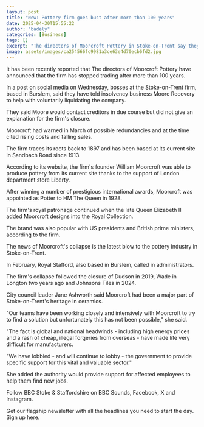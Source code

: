 ```yaml
---
layout: post
title: "New: Pottery firm goes bust after more than 100 years"
date: 2025-04-30T15:55:22
author: "badely"
categories: [Business]
tags: []
excerpt: "The directors of Moorcroft Pottery in Stoke-on-Trent say they are going into voluntary liquidation."
image: assets/images/ca254566fc9981a3ce63e4d70ecb6fd2.jpg
---
```


It has been recently reported that The directors of Moorcroft Pottery have announced that the firm has stopped trading after more than 100 years.

In a post on social media on Wednesday, bosses at the Stoke-on-Trent firm, based in Burslem, said they have told insolvency business Moore Recovery to help with voluntarily liquidating the company.

They said Moore would contact creditors in due course but did not give an explanation for the firm's closure.

Moorcroft had warned in March of possible redundancies and at the time cited rising costs and falling sales.

The firm traces its roots back to 1897 and has been based at its current site in Sandbach Road since 1913.

According to its website, the firm's founder William Moorcroft was able to produce pottery from its current site thanks to the support of London department store Liberty.

After winning a number of prestigious international awards, Moorcroft was appointed as Potter to HM The Queen in 1928.

The firm's royal patronage continued when the late Queen Elizabeth II added Moorcroft designs into the Royal Collection.

The brand was also popular with US presidents and British prime ministers, according to the firm.

The news of Moorcroft's collapse is the latest blow to the pottery industry in Stoke-on-Trent.

In February, Royal Stafford, also based in Burslem, called in administrators.

The firm's collapse followed the closure of Dudson in 2019, Wade in Longton two years ago and Johnsons Tiles in 2024.

City council leader Jane Ashworth said Moorcroft had been a major part of Stoke-on-Trent's heritage in ceramics.

"Our teams have been working closely and intensively with Moorcroft to try to find a solution but unfortunately this has not been possible," she said.

"The fact is global and national headwinds - including high energy prices and a rash of cheap, illegal forgeries from overseas - have made life very difficult for manufacturers.

"We have lobbied - and will continue to lobby - the government to provide specific support for this vital and valuable sector."

She added the authority would provide support for affected employees to help them find new jobs.

Follow BBC Stoke & Staffordshire on BBC Sounds, Facebook, X and Instagram. 

Get our flagship newsletter with all the headlines you need to start the day. Sign up here.

